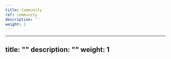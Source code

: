 ```yaml
---
title: Community
ref: community
description: ''
weight: 1
---
```

---
title: ""
description: ""
weight: 1
---